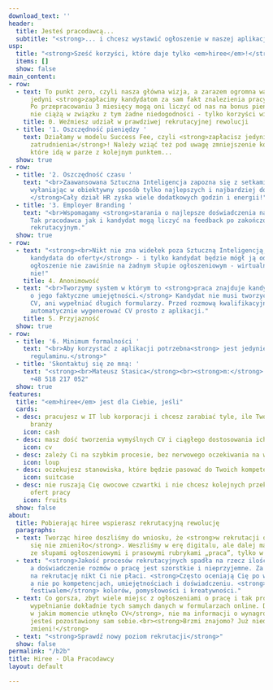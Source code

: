```yaml
---
download_text: ''
header:
  title: Jesteś pracodawcą...
  subtitle: "<strong>... i chcesz wystawić ogłoszenie w naszej aplikacji?</strong><br>"
usp:
  title: "<strong>Sześć korzyści, które daje tylko <em>hiree</em>!</strong>"
  items: []
  show: false
main_content:
- row:
  - text: To punkt zero, czyli nasza główna wizja, a zarazem ogromna wartość. Jako
      jedyni <strong>zapłacimy kandydatom za sam fakt znalezienia pracy</strong>.
      Po przepracowaniu 3 miesięcy mogą oni liczyć od nas na bonus pieniężny! Na pracodawcy
      nie ciążą w związku z tym żadne niedogodności - tylko korzyści wizerunkowe!
    title: 0. Weźmiesz udział w prawdziwej rekrutacyjnej rewolucji
  - title: '1. Oszczędność pieniędzy '
    text: Działamy w modelu Success Fee, czyli <strong>zapłacisz jedynie w przypadku
      zatrudnienia</strong>! Należy wziąć też pod uwagę zmniejszenie kosztów operacyjnych,
      które idą w parze z kolejnym punktem...
  show: true
- row:
  - title: '2. Oszczędność czasu '
    text: "<br>Zaawansowana Sztuczna Inteligencja zapozna się z setkami kandydatów,<strong>
      wyłaniając w obiektywny sposób tylko najlepszych i najbardziej dopasowanych!
      </strong>Cały dział HR zyska wiele dodatkowych godzin i energii!"
  - title: '3. Employer Branding '
    text: "<br>Wspomagamy <strong>starania o najlepsze doświadczenia naszych klientów</strong>.
      Tak pracodawca jak i kandydat mogą liczyć na feedback po zakończonym procesie
      rekrutacyjnym."
  show: true
- row:
  - text: "<strong><br>Nikt nie zna widełek poza Sztuczną Inteligencją, która dopasuje
      kandydata do oferty</strong> - i tylko kandydat będzie mógł ją odczytać. Twoje
      ogłoszenie nie zawiśnie na żadnym słupie ogłoszeniowym - wirtualnym, czy też
      nie!"
    title: 4. Anonimowość
  - text: "<br>Tworzymy system w którym to <strong>praca znajduje kandydata w oparciu
      o jego faktyczne umiejętności.</strong> Kandydat nie musi tworzyć topornego
      CV, ani wypełniać długich formularzy. Przed rozmową kwalifikacyjną będzie można
      automatycznie wygenerować CV prosto z aplikacji."
    title: 5. Przyjazność
  show: true
- row:
  - title: '6. Minimum formalności '
    text: "<br>Aby korzystać z aplikacji potrzebna<strong> jest jedynie akceptacja
      regulaminu.</strong>"
  - title: 'Skontaktuj się ze mną: '
    text: "<strong><br>Mateusz Stasica</strong><br><strong>m:</strong> <em>m.stasica@hiree.app</em><br><strong>t:</strong>
      +48 518 217 052"
  show: true
features:
  title: "<em>hiree</em> jest dla Ciebie, jeśli"
  cards:
  - desc: pracujesz w IT lub korporacji i chcesz zarabiać tyle, ile Twoi znajomi z
      branży
    icon: cash
  - desc: masz dość tworzenia wymyślnych CV i ciągłego dostosowania ich do ofert
    icon: cv
  - desc: zależy Ci na szybkim procesie, bez nerwowego oczekiwania na wiadomość
    icon: loup
  - desc: oczekujesz stanowiska, które będzie pasować do Twoich kompetencji, bez rozczarowań
    icon: suitcase
  - desc: nie ruszają Cię owocowe czwartki i nie chcesz kolejnych przekolorowanych
      ofert pracy
    icon: fruits
  show: false
about:
  title: Pobierając hiree wspierasz rekrutacyjną rewolucję
  paragraphs:
  - text: Tworząc hiree doszliśmy do wniosku, że <strong>w rekrutacji od 100 lat nic
      się nie zmieniło</strong>. Weszliśmy w erę digitalu, ale dalej mamy do czynienia
      ze słupami ogłoszeniowymi i prasowymi rubrykami „praca”, tylko w formie online.
  - text: "<strong>Jakość procesów rekrutacyjnych spadła na rzecz ilości</strong>,
      a doświadczenie rozmów o pracę jest szorstkie i nieprzyjemne. Za czas poświęcony
      na rekrutację nikt Ci nie płaci. <strong>Często oceniają Cię po wyglądzie CV</strong>,
      a nie po kompetencjach, umiejętnościach i doświadczeniu. <strong>CV stało się
      festiwalem</strong> kolorów, pomysłowości i kreatywności."
  - text: Co gorsza, zbyt wiele miejsc z ogłoszeniami o pracę i tak prosi o<strong>
      wypełnianie dokładnie tych samych danych w formularzach online. Dalej nie wiadomo
      w jakim momencie utknęło CV</strong>, nie ma informacji o wynagrodzeniu, a Ty
      jesteś pozostawiony sam sobie.<br><strong>Brzmi znajomo? Już niedługo się to
      zmieni!</strong>
  - text: "<strong>Sprawdź nowy poziom rekrutacji</strong>"
  show: false
permalink: "/b2b"
title: Hiree - Dla Pracodawcy
layout: default

---
```

